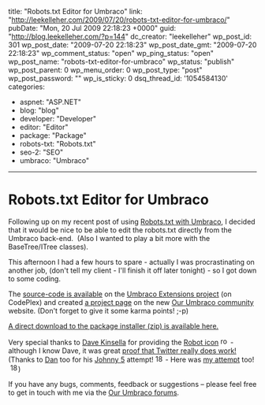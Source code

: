 title: "Robots.txt Editor for Umbraco"
link: "http://leekelleher.com/2009/07/20/robots-txt-editor-for-umbraco/"
pubDate: "Mon, 20 Jul 2009 22:18:23 +0000"
guid: "http://blog.leekelleher.com/?p=144"
dc_creator: "leekelleher"
wp_post_id: 301
wp_post_date: "2009-07-20 22:18:23"
wp_post_date_gmt: "2009-07-20 22:18:23"
wp_comment_status: "open"
wp_ping_status: "open"
wp_post_name: "robots-txt-editor-for-umbraco"
wp_status: "publish"
wp_post_parent: 0
wp_menu_order: 0
wp_post_type: "post"
wp_post_password: ""
wp_is_sticky: 0
dsq_thread_id: '1054584130'
categories:
  - aspnet: "ASP.NET"
  - blog: "blog"
  - developer: "Developer"
  - editor: "Editor"
  - package: "Package"
  - robots-txt: "Robots.txt"
  - seo-2: "SEO"
  - umbraco: "Umbraco"

---

# Robots.txt Editor for Umbraco

Following up on my recent post of using <a href="http://blog.leekelleher.com/2009/07/07/robots-txt-for-use-with-umbraco/">Robots.txt with Umbraco</a>, I decided that it would be nice to be able to edit the robots.txt directly from the Umbraco back-end.  (Also I wanted to play a bit more with the BaseTree/ITree classes).

This afternoon I had a few hours to spare - actually I was procrastinating on another job, (don't tell my client - I'll finish it off later tonight) - so I got down to some coding.

The <a href="http://umbracoext.codeplex.com/SourceControl/changeset/view/35482">source-code is available</a> on the <a href="http://umbracoext.codeplex.com/">Umbraco Extensions project</a> (on CodePlex) and created <a href="http://our.umbraco.org/projects/developer-tools/robotstxt-editor">a project page</a> on the new <a href="http://our.umbraco.org/">Our Umbraco community</a> website. (Don't forget to give it some karma points! ;-p)

<a href="http://our.umbraco.org/media/wiki/5402/633837309506210000_Robotstxt_Editor_10.zip">A direct download to the package installer (zip) is available here.</a>

Very special thanks to <a href="http://webdeveloper2.com/">Dave Kinsella</a> for providing the <a href="http://twitpic.com/b01nb">Robot icon</a> <img class="alignnone size-full wp-image-149" title="robot icon" src="http://leekelleher.com/wordpress/wp-content/uploads/2009/07/18477911.png" alt="robot icon" width="16" height="16" /> - although I know Dave, it was great <a href="http://twitter.com/leekelleher/statuses/2738891885">proof that Twitter really does work!</a> (Thanks to <a href="http://twitter.com/DanielBowden">Dan</a> too for his <a href="http://twitpic.com/b03gf">Johnny 5</a> attempt! <img class="alignnone size-full wp-image-150" title="18480255" src="http://leekelleher.com/wordpress/wp-content/uploads/2009/07/18480255.png" alt="18480255" width="16" height="15" /> - Here was <a href="http://twitpic.com/b06dk">my attempt</a> too!  <img class="alignnone size-full wp-image-151" title="18484040" src="http://leekelleher.com/wordpress/wp-content/uploads/2009/07/18484040.png" alt="18484040" width="16" height="16" />)

If you have any bugs, comments, feedback or suggestions – please feel free to get in touch with me via the <a href="http://our.umbraco.org/projects/robotstxt-editor/feedback">Our Umbraco forums</a>.